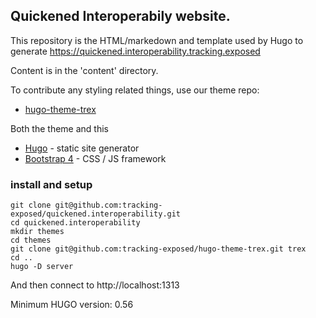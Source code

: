 ## Quickened Interoperabily website.

This repository is the HTML/markedown and template used by Hugo to generate https://quickened.interoperability.tracking.exposed 

Content is in the 'content' directory.

To contribute any styling related things, use our theme repo:

- [hugo-theme-trex](https://github.com/tracking-exposed/hugo-theme-trex)

Both the theme and this 

- [Hugo](https://gohugo.io) - static site generator
- [Bootstrap 4](https://getbootstrap.com) - CSS / JS framework

### install and setup

    git clone git@github.com:tracking-exposed/quickened.interoperability.git
    cd quickened.interoperability
    mkdir themes
    cd themes
    git clone git@github.com:tracking-exposed/hugo-theme-trex.git trex
    cd ..
    hugo -D server

And then connect to http://localhost:1313

Minimum HUGO version: 0.56
